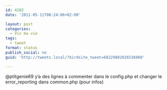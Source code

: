 ```yaml
---
id: 4102
date: '2011-05-11T08:24:06+02:00'

layout: post
categories:
  - Vis ma vie
tags:
  - tweet
format: status
publish_social: no
guid: 'http://tweets.local/?birdsite_tweet=68229882026536960'

---
```


@ptitgenie69 y’a des lignes à commenter dans le config.php et changer le error\_reporting dans common.php (pour infos)
